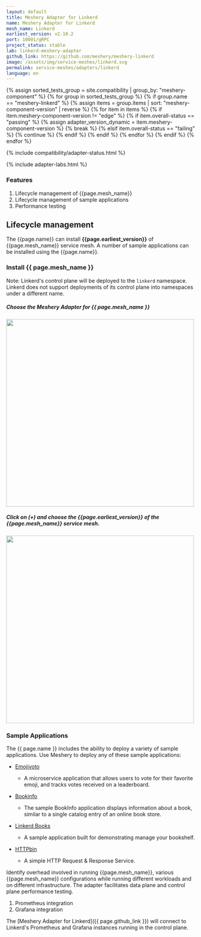 ```yaml
---
layout: default
title: Meshery Adapter for Linkerd
name: Meshery Adapter for Linkerd
mesh_name: Linkerd
earliest_version: v2.10.2
port: 10001/gRPC
project_status: stable
lab: linkerd-meshery-adapter
github_link: https://github.com/meshery/meshery-linkerd
image: /assets/img/service-meshes/linkerd.svg
permalink: service-meshes/adapters/linkerd
language: en
---
```


{% assign sorted_tests_group = site.compatibility | group_by: "meshery-component" %}
{% for group in sorted_tests_group %}
      {% if group.name == "meshery-linkerd" %}
        {% assign items = group.items | sort: "meshery-component-version" | reverse %}
        {% for item in items %}
          {% if item.meshery-component-version != "edge" %}
            {% if item.overall-status == "passing" %}
              {% assign adapter_version_dynamic = item.meshery-component-version %}
              {% break %}
            {% elsif item.overall-status == "failing" %}
              {% continue %}
            {% endif %}
          {% endif %}
        {% endfor %} 
      {% endif %}
{% endfor %}

{% include compatibility/adapter-status.html %}

{% include adapter-labs.html %}

### Features

1. Lifecycle management of {{page.mesh_name}}
1. Lifecycle management of sample applications
1. Performance testing

## Lifecycle management

The {{page.name}} can install **{{page.earliest_version}}** of {{page.mesh_name}} service mesh. A number of sample applications can be installed using the {{page.name}}.

### Install {{ page.mesh_name }}

Note: Linkerd's control plane will be deployed to the `linkerd` namespace. Linkerd does not support deployments of its control plane into namespaces under a different name.

##### Choose the Meshery Adapter for {{ page.mesh_name }}

<a href="{{ site.baseurl }}/assets/img/adapters/linkerd/linkerd-adapter.png">
  <img style="width:500px;" src="{{ site.baseurl }}/assets/img/adapters/linkerd/linkerd-adapter.png" />
</a>

##### Click on (+) and choose the {{page.earliest_version}} of the {{page.mesh_name}} service mesh.

<a href="{{ site.baseurl }}/assets/img/adapters/linkerd/linkerd-install.png">
  <img style="width:500px;" src="{{ site.baseurl }}/assets/img/adapters/linkerd/linkerd-install.png" />
</a>

### Sample Applications

The {{ page.name }} includes the ability to deploy a variety of sample applications. Use Meshery to deploy any of these sample applications:

- [Emojivoto]({{site.baseurl}}/guides/sample-apps#emojivoto)

  - A microservice application that allows users to vote for their favorite emoji, and tracks votes received on a leaderboard.

- [Bookinfo]({{site.baseurl}}/guides/sample-apps#bookinfo)

  - The sample BookInfo application displays information about a book, similar to a single catalog entry of an online book store.

- [Linkerd Books]({{site.baseurl}}/guides/sample-apps#linkerd-books)

  - A sample application built for demonstrating manage your bookshelf.

- [HTTPbin]({{site.baseurl}}/guides/sample-apps#httpbin)
  - A simple HTTP Request & Response Service.

Identify overhead involved in running {{page.mesh_name}}, various {{page.mesh_name}} configurations while running different workloads and on different infrastructure. The adapter facilitates data plane and control plane performance testing.

1. Prometheus integration
1. Grafana integration

The [Meshery Adapter for Linkerd]({{ page.github_link }}) will connect to Linkerd's Prometheus and Grafana instances running in the control plane.
